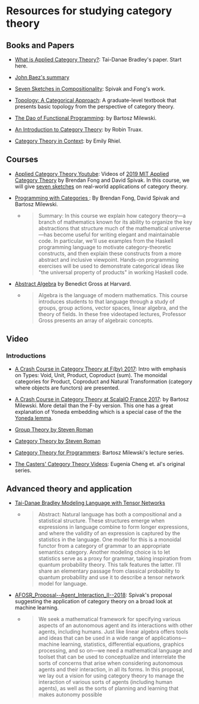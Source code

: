 # Resources for studying category theory

## Books and Papers
- [What is Applied Category Theory?](https://arxiv.org/abs/1809.05923): Tai-Danae Bradley's paper. Start here.
- [John Baez's summary](https://math.ucr.edu/home/baez/categories.html)
- [Seven Sketches in Compositionality](https://ocw.mit.edu/courses/mathematics/18-s097-applied-category-theory-january-iap-2019/lecture-videos-and-readings/18-s097iap19textbook.pdf): Spivak and Fong's work.
- [Topology: A Categorical Approach](https://topology.mitpress.mit.edu/): A graduate-level textbook that presents basic topology from the perspective of category theory.

- [The Dao of Functional Programming](https://github.com/BartoszMilewski/Publications/tree/master/TheDaoOfFP): by Bartosz Milewski.
- [An Introduction to Category Theory](http://web.stanford.edu/~truax/notes/Category_Theory.pdf): by Robin Truax.
- [Category Theory in Context](https://math.jhu.edu/~eriehl/context.pdf): by Emily Rhiel.

## Courses
- [Applied Category Theory Youtube](https://www.youtube.com/playlist?list=PLhgq-BqyZ7i5lOqOqqRiS0U5SwTmPpHQ5):  Videos of [2019 MIT  Applied Category Theory](https://ocw.mit.edu/courses/mathematics/18-s097-applied-category-theory-january-iap-2019/) by Brendan Fong and David Spivak. 
In this course, we will give [seven sketches](https://ocw.mit.edu/courses/mathematics/18-s097-applied-category-theory-january-iap-2019/lecture-videos-and-readings/18-s097iap19textbook.pdf) on real-world applications of category theory.


- [Programming with Categories ](http://brendanfong.com/programmingcats.html): By Brendan Fong, David Spivak and 
Bartosz Milewski.
  - > Summary: In this course we explain how category theory—a branch of mathematics known for its ability to organize the key abstractions that structure much of the mathematical universe—has become useful for writing elegant and maintainable code. In particular, we'll use examples from the Haskell programming language to motivate category-theoretic constructs, and then explain these constructs from a more abstract and inclusive viewpoint. Hands-on programming exercises will be used to demonstrate categorical ideas like "the universal property of products" in working Haskell code.
- [Abstract Algebra](https://www.extension.harvard.edu/open-learning-initiative/abstract-algebra) by Benedict Gross 
at Harvard. 
  - > Algebra is the language of modern mathematics. This course introduces students to that language through a study of groups, group actions, vector spaces, linear algebra, and the theory of fields. In these free videotaped lectures, Professor Gross presents an array of algebraic concepts.
  
## Video
### Introductions
- [A Crash Course in Category Theory at F(by) 2017](https://www.youtube.com/watch?v=iJ7V1KXJpsE): Intro with emphasis on Types: Void, Unit, Product, Coproduct (sum). The monoidal categories for Product, Coproduct and Natural Transformation (category where objects are functors) are presented. 

- [A Crash Course in Category Theory at ScalaIO France 2017](https://www.youtube.com/watch?v=JH_Ou17_zyU): by Bartosz Milewski. More detail than the F-by version. This one has a great explanation of Yoneda embedding which is a special case of the the [Yoneda lemma](https://en.wikipedia.org/wiki/Yoneda_lemma).
  
- [Group Theory by Steven Roman](https://www.youtube.com/playlist?list=PLiyVurqwtq0YpkpmXUWjxbNdzMrSiOlBE)
- [Category Theory by Steven Roman](https://www.youtube.com/playlist?list=PLiyVurqwtq0Y40IZhB6T1wM2fMduEVe56)
- [Category Theory for Programmers](https://www.youtube.com/watch?v=I8LbkfSSR58&list=PLbgaMIhjbmEnaH_LTkxLI7FMa2HsnawM_): Bartosz Milewski's lecture series.
- [The Casters' Category Theory Videos](http://simonwillerton.staff.shef.ac.uk/TheCatsters/): Eugenia Cheng et. al's
original series.

## Advanced theory and application
- [Tai-Danae Bradley Modeling Language with Tensor Networks](https://www.youtube.com/watch?v=12j8OV-ptC4)
  - >Abstract: Natural language has both a compositional and a statistical structure. These structures emerge when expressions in language combine to form longer expressions, and where the validity of an expression is captured by the statistics in the language. One model for this is a monoidal functor from a category of grammar to an appropriate semantics category. Another modeling choice is to let statistics serve as a proxy for grammar, taking inspiration from quantum probability theory. This talk features the latter. I’ll share an elementary passage from classical probability to quantum probability and use it to describe a tensor network model for language.

- [AFOSR_Proposal--Agent_Interaction_II--2018](http://math.mit.edu/~dspivak/informatics/grants/AFOSR_Proposal--Agent_Interaction_II--2018.pdf): Spivak's proposal suggesting the application of category theory on
a broad look at machine learning.

  - > We seek a mathematical framework for specifying various aspects of an autonomous
agent and its interactions with other agents, including humans. Just like linear algebra offers tools and ideas that can be used in a wide range of applications—machine
learning, statistics, differential equations, graphics processing, and so on—we need a
mathematical language and toolset that can be used to conceptualize and interrelate the
sorts of concerns that arise when considering autonomous agents and their interaction,
in all its forms.
In this proposal, we lay out a vision for using category theory to manage the interaction of various sorts of agents (including human agents), as well as the sorts of planning
and learning that makes autonomy possible
